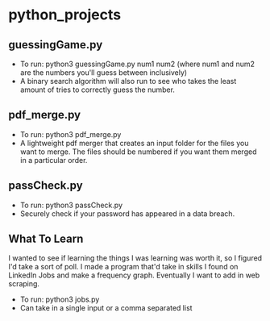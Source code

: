 # python_projects

## guessingGame.py

* To run: python3 guessingGame.py num1 num2 (where num1 and num2 are the numbers you'll guess between inclusively)
* A binary search algorithm will also run to see who takes the least amount of tries to correctly guess the number.

## pdf_merge.py

* To run: python3 pdf_merge.py
* A lightweight pdf merger that creates an input folder for the files you want to merge. The files should be numbered if you want them merged in a particular order.

## passCheck.py

* To run: python3 passCheck.py
* Securely check if your password has appeared in a data breach.

## What To Learn
I wanted to see if learning the things I was learning was worth it, so I figured I'd take a sort of poll. I made a program that'd take in skills I found on LinkedIn Jobs and make a frequency graph. Eventually I want to add in web scraping.
* To run: python3 jobs.py
* Can take in a single input or a comma separated list

